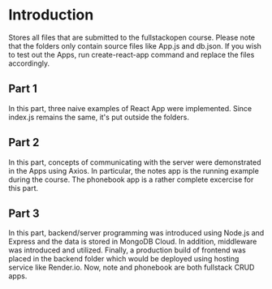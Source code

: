 # Introduction
Stores all files that are submitted to the fullstackopen course. Please note that the folders only contain source files like App.js and db.json. If you wish to test out the Apps, run create-react-app command and replace the files accordingly.

## Part 1
In this part, three naive examples of React App were implemented. Since index.js remains the same, it's put outside the folders.

## Part 2
In this part, concepts of communicating with the server were demonstrated in the Apps using Axios. In particular, the notes app is the running example during the course. The phonebook app is a rather complete excercise for this part.

## Part 3
In this part, backend/server programming was introduced using Node.js and Express and the data is stored in MongoDB Cloud. In addition, middleware was introduced and utilized. Finally, a production build of frontend was placed in the backend folder which would be deployed using hosting service like Render.io. Now, note and phonebook are both fullstack CRUD apps.
